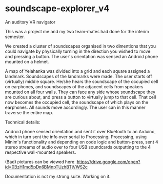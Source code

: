# soundscape-explorer_v4
An auditory VR navigator

This was a project me and my two team-mates had done for the interim semester.

We created a cluster of soundscapes organised in two dimentions that you could navigate by physically turning in the direction you wished to move and pressing a button. The user's orientation was sensed an Android phone mounted on a helmet.

A map of Yelahanka was divided into a grid and each square assigned a landmark. Soundscapes of the landmarks were made. The user starts off (virtually) middle square. He/she hears the soundscape of the occupied cell on earphones, and soundscapes of the adjacent cells from speakers mounted on all four walls. They can face any side whose soundscape they are curious about, and press a button to virtually jump to that cell. That cell now becomes the occupied cell, the soundscape of which plays on the earphones. All sounds move accordingly. The user can in this manner traverse the entire map.

Technical details:

Android phone sensed orientation and sent it over Bluetooth to an Arduino, which in turn sent the info over serial to Processing. Processing, using Minim's functionality and depending on code logic and button-press, sent 4 stereo streams of audio over to four USB soundcards outputting to the 4 respective wall-mounted speakers.


(Bad) pictures can be viewed here: https://drive.google.com/open?id=0BzH1md5pDn6BMnpTUzhBTjVWS2c


Documentation is not my strong suite. Working on it.
